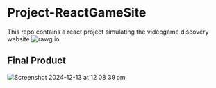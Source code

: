 # Project-ReactGameSite
 This repo contains a react project simulating the videogame discovery website ![rawg.io](rawg.io)
## Final Product
![Screenshot 2024-12-13 at 12 08 39 pm](https://github.com/user-attachments/assets/dbd475a8-76ef-4dcf-8aa8-ca7b88c481c0)
